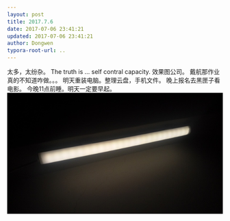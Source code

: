 ```yaml
---
layout: post
title: 2017.7.6
date: 2017-07-06 23:41:21
updated: 2017-07-06 23:41:21
author: Dongwen
typora-root-url: ..
---
```




太多，太纷杂。
The truth is … self contral capacity.
效果图公司。
戴航那作业真的不知道咋做。。。
明天重装电脑。整理云盘，手机文件。
晚上报名去黑匣子看电影。
今晚11点前睡。明天一定要早起。
 ![](/img/in-post/x43829001.jpg)
